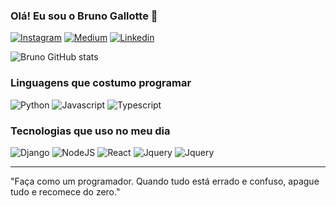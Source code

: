 ### Olá! Eu sou o Bruno Gallotte 🤚

[![Instagram](https://img.shields.io/badge/Instagram-E4405F?style=for-the-badge&logo=instagram&logoColor=white)](https://www.instagram.com/brunogallotte/)
[![Medium](https://img.shields.io/badge/Medium-12100E?style=for-the-badge&logo=medium&logoColor=white)](https://www.instagram.com/brunogallotte/)
[![Linkedin](https://img.shields.io/badge/LinkedIn-0077B5?style=for-the-badge&logo=linkedin&logoColor=white)](https://www.instagram.com/brunogallotte/)

![Bruno GitHub stats](https://github-readme-stats.vercel.app/api?username=brunogallotte&show_icons=true&theme=radical)

### Linguagens que costumo programar
![Python](https://img.shields.io/badge/Python-14354C?style=for-the-badge&logo=python&logoColor=white)
![Javascript](https://img.shields.io/badge/JavaScript-F7DF1E?style=for-the-badge&logo=javascript&logoColor=black)
![Typescript](https://img.shields.io/badge/TypeScript-007ACC?style=for-the-badge&logo=typescript&logoColor=white)

### Tecnologias que uso no meu dia
![Django](https://img.shields.io/badge/Django-092E20?style=for-the-badge&logo=django&logoColor=white)
![NodeJS](https://img.shields.io/badge/Node.js-43853D?style=for-the-badge&logo=node.js&logoColor=white)
![React](https://img.shields.io/badge/React-20232A?style=for-the-badge&logo=react&logoColor=61DAFB)
![Jquery](https://img.shields.io/badge/jQuery-0769AD?style=for-the-badge&logo=jquery&logoColor=white)
![Jquery](https://img.shields.io/badge/Bootstrap-563D7C?style=for-the-badge&logo=bootstrap&logoColor=white)
<hr \>
"Faça como um programador. Quando tudo está errado e confuso, apague tudo e recomece do zero."

